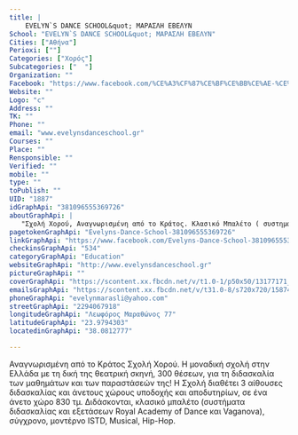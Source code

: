 ```yaml
---
title: |
    EVELYN`S DANCE SCHOOL&quot; ΜΑΡΑΣΛΗ ΕΒΕΛΥΝ
School: "EVELYN`S DANCE SCHOOL&quot; ΜΑΡΑΣΛΗ ΕΒΕΛΥΝ"
Cities: ["Αθήνα"]
Perioxi: [""]
Categories: ["Χορός"]
Subcategories: ["  "]
Organization: ""
Facebook: "https://www.facebook.com/%CE%A3%CF%87%CE%BF%CE%BB%CE%AE-%CE%A7%CE%BF%CF%81%CE%BF%CF%8D-%CE%A3%CF%8D%CE%BB%CE%B9%CE%B1-%CE%96%CE%B1%CF%87%CE%B1%CF%81%CE%BF%CF%80%CE%BF%CF%8D%CE%BB%CE%BF%CF%85-108530689280543/?fref=ts"
Website: ""
Logo: "c"
Address: ""
TK: ""
Phone: ""
email: "www.evelynsdanceschool.gr"
Courses: ""
Place: ""
Rensponsible: ""
Verified: ""
mobile: ""
type: ""
toPublish: ""
UID: "1887"
idGraphApi: "381096555369726"
aboutGraphApi: | 
   "Σχολή Χορού, Αναγνωρισμένη από το Κράτος. Κλασικό Μπαλέτο ( συστηματα RAD και VAGANOVA ) Σύγχρονο, Modern ISTD, Musical, Hip-hop, Zumba/Fitness, Pilates"
pagetokenGraphApi: "Evelyns-Dance-School-381096555369726"
linkGraphApi: "https://www.facebook.com/Evelyns-Dance-School-381096555369726/"
checkinsGraphApi: "534"
categoryGraphApi: "Education"
websiteGraphApi: "http://www.evelynsdanceschool.gr"
pictureGraphApi: ""
coverGraphApi: "https://scontent.xx.fbcdn.net/v/t1.0-1/p50x50/13177171_860046567474720_8439861588420862851_n.jpg?oh=303775f80df89ea8f21a696320348af5&amp;oe=5B49FE25"
emailsGraphApi: "https://scontent.xx.fbcdn.net/v/t31.0-8/s720x720/15874873_1032240736921968_3935368913536955159_o.jpg?oh=9578c763a0cb408c98b90e3cd6a695fb&amp;oe=5B3196FC"
phoneGraphApi: "evelynmarasli@yahoo.com"
streetGraphApi: "2294067918"
longitudeGraphApi: "Λεωφόρος Μαραθώνος 77"
latitudeGraphApi: "23.9794303"
locatedinGraphApi: "38.0812777"

---
```


Αναγνωρισμένη από το Κράτος Σχολή Χορού. Η μοναδική σχολή στην Ελλάδα με τη δική της θεατρική σκηνή, 300 θέσεων, για τη διδασκαλία των μαθημάτων και των παραστάσεών της! Η Σχολή διαθέτει 3 αίθουσες διδασκαλίας και άνετους χώρους υποδοχής και αποδυτηρίων, σε ένα άνετο χώρο 830 τμ. Διδάσκονται, κλασικό μπαλέτο (συστήματα διδασκαλίας και εξετάσεων Royal Academy of Dance και Vaganova), σύγχρονο, μοντέρνο ISTD, Musical, Hip-Hop.

